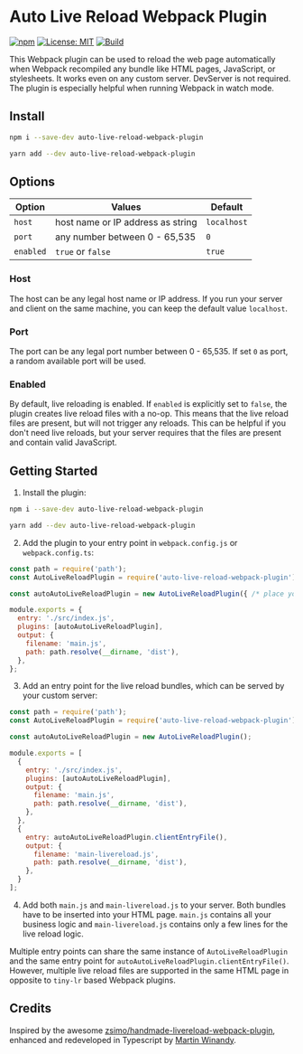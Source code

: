 # Auto Live Reload Webpack Plugin

[![npm](https://img.shields.io/npm/v/auto-live-reload-webpack-plugin.svg)](https://npmjs.com/package/auto-live-reload-webpack-plugin)
[![License: MIT](https://img.shields.io/badge/License-MIT-green.svg)](https://opensource.org/licenses/MIT)
[![Build](https://github.com/pmwmedia/auto-live-reload-webpack-plugin/actions/workflows/build.yaml/badge.svg)](https://github.com/pmwmedia/auto-live-reload-webpack-plugin/actions/workflows/build.yaml)

This Webpack plugin can be used to reload the web page automatically when Webpack recompiled any bundle like HTML pages, JavaScript, or stylesheets. It works even on any custom server. DevServer is not required. The plugin is especially helpful when running Webpack in watch mode.

## Install

```bash
npm i --save-dev auto-live-reload-webpack-plugin
```

```bash
yarn add --dev auto-live-reload-webpack-plugin
```

## Options

| Option    | Values                            | Default     |
|-----------|-----------------------------------|-------------|
| `host`    | host name or IP address as string | `localhost` |
| `port`    | any number between 0 - 65,535     | `0`         |
| `enabled` | `true` or `false`                 | `true`      |

### Host

The host can be any legal host name or IP address. If you run your server and client on the same machine, you can keep the default value `localhost`.

### Port

The port can be any legal port number between 0 - 65,535. If set `0` as port, a random available port will be used.

### Enabled

By default, live reloading is enabled. If `enabled` is explicitly set to `false`, the plugin creates live reload files with a no-op. This means that the live reload files are present, but will not trigger any reloads. This can be helpful if you don't need live reloads, but your server requires that the files are present and contain valid JavaScript.

## Getting Started

1. Install the plugin:

```bash
npm i --save-dev auto-live-reload-webpack-plugin
```

```bash
yarn add --dev auto-live-reload-webpack-plugin
```

2. Add the plugin to your entry point in `webpack.config.js` or `webpack.config.ts`:

```javascript
const path = require('path');
const AutoLiveReloadPlugin = require('auto-live-reload-webpack-plugin');

const autoAutoLiveReloadPlugin = new AutoLiveReloadPlugin({ /* place your options here */ });

module.exports = {
  entry: './src/index.js',
  plugins: [autoAutoLiveReloadPlugin],
  output: {
    filename: 'main.js',
    path: path.resolve(__dirname, 'dist'),
  },
};
```

3. Add an entry point for the live reload bundles, which can be served by your custom server:

```javascript
const path = require('path');
const AutoLiveReloadPlugin = require('auto-live-reload-webpack-plugin');

const autoAutoLiveReloadPlugin = new AutoLiveReloadPlugin();

module.exports = [
  {
    entry: './src/index.js',
    plugins: [autoAutoLiveReloadPlugin],
    output: {
      filename: 'main.js',
      path: path.resolve(__dirname, 'dist'),
    },
  },
  {
    entry: autoAutoLiveReloadPlugin.clientEntryFile(),
    output: {
      filename: 'main-livereload.js',
      path: path.resolve(__dirname, 'dist'),
    },
  }
];
```

4. Add both `main.js` and `main-livereload.js` to your server. Both bundles have to be inserted into your HTML page. `main.js` contains all your business logic and `main-livereload.js` contains only a few lines for the live reload logic.

Multiple entry points can share the same instance of `AutoLiveReloadPlugin` and the same entry point for `autoAutoLiveReloadPlugin.clientEntryFile()`. However, multiple live reload files are supported in the same HTML page in opposite to `tiny-lr` based Webpack plugins.

## Credits

Inspired by the awesome [zsimo/handmade-livereload-webpack-plugin](https://github.com/zsimo/handmade-livereload-webpack-plugin), enhanced and redeveloped in Typescript by [Martin Winandy](https://github.com/pmwmedia).
